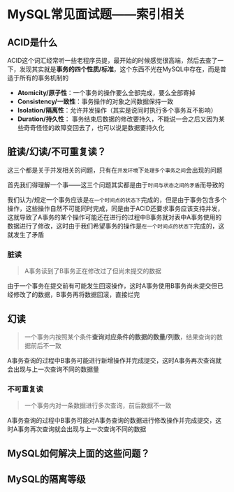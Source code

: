 # MySQL常见面试题——索引相关

## ACID是什么

ACID这个词汇经常听一些老程序员提，最开始的时候感觉很高端，然后去查了一下，发现其实就是**事务的四个性质/标准**，这个东西不光在MySQL中存在，而是普适于所有的事务机制的

- **Atomicity/原子性**：一个事务的操作要么全部完成，要么全部寄掉
- **Consistency/一致性**：事务操作的对象之间数据保持一致
- **Isolation/隔离性**：允许并发操作（其实是说同时执行多个事务互不影响）
- **Duration/持久性**： 事务结束后数据的修改要持久，不能说一会之后又因为某些奇奇怪怪的故障变回去了，也可以说是数据要持久化

## 脏读/幻读/不可重复读？

这三个都是关于并发相关的问题，只有在`并发环境`下`处理多个事务之间`会出现的问题

首先我们得理解一个事——这三个问题其实都是由于`时间与状态之间的矛盾`而导致的

我们认为/规定一个事务应该是`在一个时间点的状态下`完成的，但是由于事务包含多个操作，这些操作自然不可能同时完成，同是由于ACID还要求事务应该支持并发，这就导致了A事务的某个操作可能还在进行的过程中B事务就对表中A事务使用的数据进行了修改，这时由于我们希望事务的操作是`在一个时间点的状态下`完成的，这就发生了矛盾
### 脏读

> A事务读到了B事务正在修改过了但尚未提交的数据

由于一个事务在提交前有可能发生回滚操作，这时A事务使用B事务尚未提交但已经修改了的数据，B事务再将数据回滚，直接烂完

## 幻读

> 一个事务内按照某个条件**查询对应条件的数据的数量/列数**，结果查询的数据前后不一致

A事务查询的过程中B事务可能进行新增操作并完成提交，这时A事务再次查询就会出现与上一次查询不同的数据量
### 不可重复读

> 一个事务内对一条数据进行多次查询，前后数据不一致

A事务查询的过程中B事务可能对A事务查询的数据进行修改操作并完成提交，这时A事务再次查询就会出现与上一次查询不同的数据

## MySQL如何解决上面的这些问题？



## MySQL的隔离等级